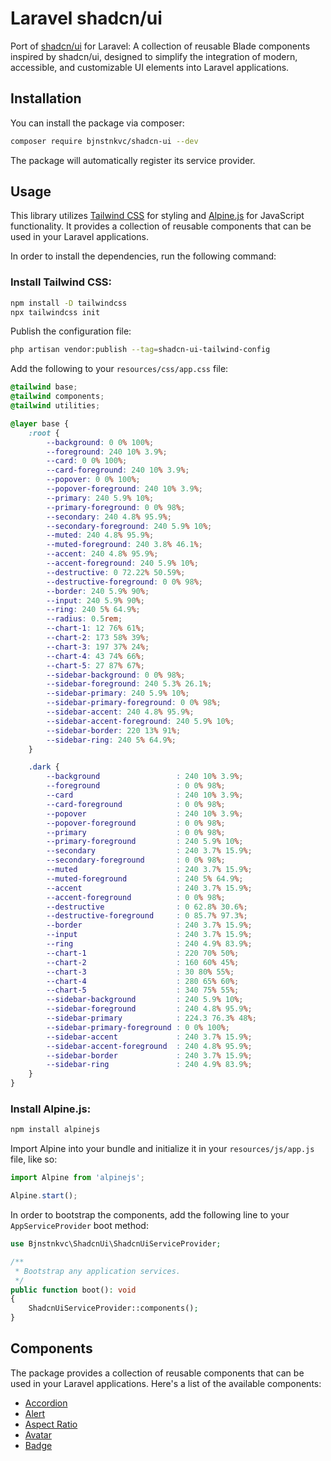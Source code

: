 # Laravel shadcn/ui

Port of [shadcn/ui](https://ui.shadcn.com) for Laravel: A collection of reusable Blade components inspired by shadcn/ui,
designed to simplify the integration of modern, accessible, and customizable UI elements into Laravel applications.

## Installation

You can install the package via composer:

```bash
composer require bjnstnkvc/shadcn-ui --dev
```

The package will automatically register its service provider.

## Usage

This library utilizes [Tailwind CSS](https://tailwindcss.com/) for styling and [Alpine.js](https://alpinejs.dev/) for
JavaScript functionality. It provides a collection of reusable components that can be used in your Laravel applications.

In order to install the dependencies, run the following command:

### Install Tailwind CSS:

```bash
npm install -D tailwindcss
npx tailwindcss init
```

Publish the configuration file:

```bash
php artisan vendor:publish --tag=shadcn-ui-tailwind-config
```

Add the following to your `resources/css/app.css` file:

```css
@tailwind base;
@tailwind components;
@tailwind utilities;

@layer base {
	:root {
		--background: 0 0% 100%;
		--foreground: 240 10% 3.9%;
		--card: 0 0% 100%;
		--card-foreground: 240 10% 3.9%;
		--popover: 0 0% 100%;
		--popover-foreground: 240 10% 3.9%;
		--primary: 240 5.9% 10%;
		--primary-foreground: 0 0% 98%;
		--secondary: 240 4.8% 95.9%;
		--secondary-foreground: 240 5.9% 10%;
		--muted: 240 4.8% 95.9%;
		--muted-foreground: 240 3.8% 46.1%;
		--accent: 240 4.8% 95.9%;
		--accent-foreground: 240 5.9% 10%;
		--destructive: 0 72.22% 50.59%;
		--destructive-foreground: 0 0% 98%;
		--border: 240 5.9% 90%;
		--input: 240 5.9% 90%;
		--ring: 240 5% 64.9%;
		--radius: 0.5rem;
		--chart-1: 12 76% 61%;
		--chart-2: 173 58% 39%;
		--chart-3: 197 37% 24%;
		--chart-4: 43 74% 66%;
		--chart-5: 27 87% 67%;
		--sidebar-background: 0 0% 98%;
		--sidebar-foreground: 240 5.3% 26.1%;
		--sidebar-primary: 240 5.9% 10%;
		--sidebar-primary-foreground: 0 0% 98%;
		--sidebar-accent: 240 4.8% 95.9%;
		--sidebar-accent-foreground: 240 5.9% 10%;
		--sidebar-border: 220 13% 91%;
		--sidebar-ring: 240 5% 64.9%;
	}

	.dark {
		--background                 : 240 10% 3.9%;
		--foreground                 : 0 0% 98%;
		--card                       : 240 10% 3.9%;
		--card-foreground            : 0 0% 98%;
		--popover                    : 240 10% 3.9%;
		--popover-foreground         : 0 0% 98%;
		--primary                    : 0 0% 98%;
		--primary-foreground         : 240 5.9% 10%;
		--secondary                  : 240 3.7% 15.9%;
		--secondary-foreground       : 0 0% 98%;
		--muted                      : 240 3.7% 15.9%;
		--muted-foreground           : 240 5% 64.9%;
		--accent                     : 240 3.7% 15.9%;
		--accent-foreground          : 0 0% 98%;
		--destructive                : 0 62.8% 30.6%;
		--destructive-foreground     : 0 85.7% 97.3%;
		--border                     : 240 3.7% 15.9%;
		--input                      : 240 3.7% 15.9%;
		--ring                       : 240 4.9% 83.9%;
		--chart-1                    : 220 70% 50%;
		--chart-2                    : 160 60% 45%;
		--chart-3                    : 30 80% 55%;
		--chart-4                    : 280 65% 60%;
		--chart-5                    : 340 75% 55%;
		--sidebar-background         : 240 5.9% 10%;
		--sidebar-foreground         : 240 4.8% 95.9%;
		--sidebar-primary            : 224.3 76.3% 48%;
		--sidebar-primary-foreground : 0 0% 100%;
		--sidebar-accent             : 240 3.7% 15.9%;
		--sidebar-accent-foreground  : 240 4.8% 95.9%;
		--sidebar-border             : 240 3.7% 15.9%;
		--sidebar-ring               : 240 4.9% 83.9%;
	}
}
```

### Install Alpine.js:

```bash
npm install alpinejs
```

Import Alpine into your bundle and initialize it in your `resources/js/app.js` file, like so:

```js
import Alpine from 'alpinejs';

Alpine.start();
```

In order to bootstrap the components, add the following line to your `AppServiceProvider` boot method:

```php
use Bjnstnkvc\ShadcnUi\ShadcnUiServiceProvider;

/**
 * Bootstrap any application services.
 */
public function boot(): void
{
    ShadcnUiServiceProvider::components();
}
```

## Components

The package provides a collection of reusable components that can be used in your Laravel applications. Here's a list of
the available components:

- [Accordion](docs/accordion.md)
- [Alert](docs/alert.md)
- [Aspect Ratio](docs/aspect-ratio.md)
- [Avatar](docs/avatar.md)
- [Badge](docs/badge.md)